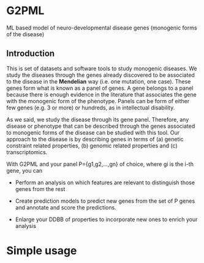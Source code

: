 # G2PML
ML based model of neuro-developmental disease genes (monogenic forms of the disease)

## Introduction
This is set of datasets and software tools to study monogenic diseases. We study the diseases through the genes already discovered to be associated to the disease in the __Mendelian__ way (i.e. one mutation, one case). These genes form what is known as a panel of genes. A gene belongs to a panel because there is enough evidence in the literature that associates the gene with the monogenic form of the phenotype. Panels can be form of either few genes (e.g. 3 or more) or hundreds, as in intellectual disability.

As we said, we study the disease through its gene panel. Therefore, any disease or phenotype that can be described through the genes associated to monogenic forms of the disease can be studied with this tool. Our approach to the disease is by describing genes in terms of (a) genetic constraint related properties, (b) genomic related properties and (c) transcriptomics. 

With G2PML and your panel P={g1,g2,...,gn} of choice, where gi is the i-th gene, you can

* Perform an analysis on which features are relevant to distinguish those genes from the rest

* Create prediction models to predict new genes from the set of P genes and annotate and score the predictions.

* Enlarge your DDBB of properties to incorporate new ones to enrich your analysis

# Simple usage 




